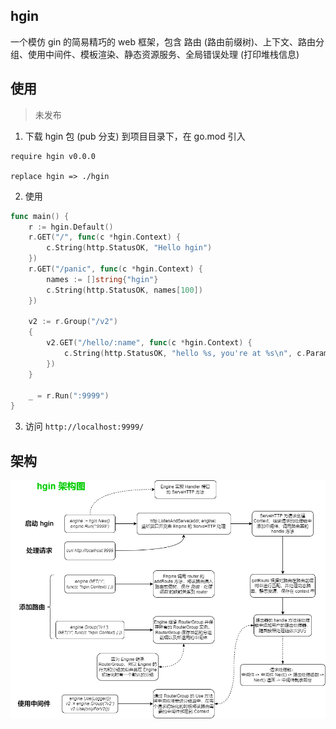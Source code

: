 ## hgin
一个模仿 gin 的简易精巧的 web 框架，包含 路由 (路由前缀树)、上下文、路由分组、使用中间件、模板渲染、静态资源服务、全局错误处理 (打印堆栈信息)

## 使用
> 未发布
1. 下载 hgin 包 (pub 分支) 到项目目录下，在 go.mod 引入
```
require hgin v0.0.0

replace hgin => ./hgin
```
2. 使用
```go
func main() {
    r := hgin.Default()
    r.GET("/", func(c *hgin.Context) {
        c.String(http.StatusOK, "Hello hgin")
    })
    r.GET("/panic", func(c *hgin.Context) {
        names := []string{"hgin"}
        c.String(http.StatusOK, names[100])
    })

    v2 := r.Group("/v2")
    {
        v2.GET("/hello/:name", func(c *hgin.Context) {
            c.String(http.StatusOK, "hello %s, you're at %s\n", c.Param("name"), c.Path)
        })
    }

    _ = r.Run(":9999")
}
```
3. 访问 `http://localhost:9999/`

## 架构
<img src="https://raw.githubusercontent.com/weedsx/picgo/master/hgin.png"/>